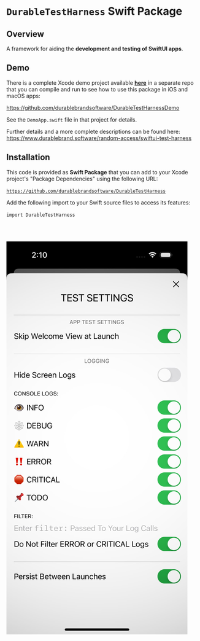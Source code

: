 # **`DurableTestHarness`** Swift Package

## Overview
A framework for aiding the **development and testing of SwiftUI apps**.

## Demo

There is a complete Xcode demo project available [**here**](https://github.com/durablebrandsoftware/DurableTestHarnessDemo) in a separate repo that you can compile and run to see how to use this package in iOS and macOS apps:

https://github.com/durablebrandsoftware/DurableTestHarnessDemo

 See the `DemoApp.swift` file in that project for details.


Further details and a more complete descriptions can be found here:
https://www.durablebrand.software/random-access/swiftui-test-harness

## Installation
This code is provided as **Swift Package** that you can add to your Xcode project's "Package Dependencies" using the following URL:

<code>https://github.com/durablebrandsoftware/DurableTestHarness</code>

Add the following import to your Swift source files to access its features:

`import DurableTestHarness`

<br><br>

![demo](README_assets/demo.jpg)
